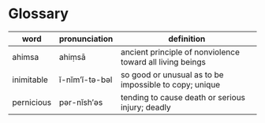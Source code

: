 # Glossary
| word       | pronunciation  | definition                                                |
|------------|----------------|-----------------------------------------------------------|
| ahimsa     | ahiṃsā         | ancient principle of nonviolence toward all living beings |
| inimitable | ĭ-nĭm′ĭ-tə-bəl | so good or unusual as to be impossible to copy; unique    |
| pernicious | pər-nĭsh′əs    | tending to cause death or serious injury; deadly          |